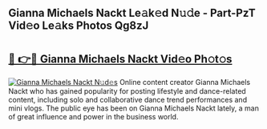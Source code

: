 ## Gianna Michaels Nackt Le𝚊k𝚎d N𝚞𝚍e - Part-PzT Vid𝚎o Le𝚊ks Photos Qg8zJ

# <h2><a href="http://fb8l8vm.evod.top/?m=Gianna+Michaels+Nackt">🔗 👉🔴 Gianna Michaels Nackt Vid𝚎o Ph𝚘t𝚘s</a></h2>

[![Gianna Michaels Nackt N𝚞d𝚎s](https://i.imgur.com/8V9OHl7.gif)](http://fb8l8vm.evod.top/?m=Gianna+Michaels+Nackt)
Online content creator Gianna Michaels Nackt who has gained popularity for posting lifestyle and dance-related content, including solo and collaborative dance trend performances and mini vlogs. The public eye has been on Gianna Michaels Nackt lately, a man of great influence and power in the business world. 
